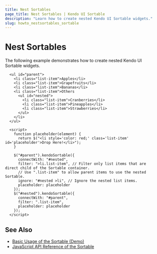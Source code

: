 ```yaml
---
title: Nest Sortables
page_title: Nest Sortables | Kendo UI Sortable
description: "Learn how to create nested Kendo UI Sortable widgets."
slug: howto_nestsortables_sortable
---
```


# Nest Sortables

The following example demonstrates how to create nested Kendo UI Sortable widgets.

```dojo
  <ul id="parent">
    <li class="list-item">Apples</li>
    <li class="list-item">Grapefruits</li>
    <li class="list-item">Bananas</li>
    <li class="list-item">Others
      <ul id="nested">
        <li class="list-item">Cranberries</li>
        <li class="list-item">Pineapples</li>
        <li class="list-item">Strawberries</li>
      </ul>
    </li>
  </ul>

  <script>
    function placeholder(element) {
      return $("<li style='color: red;' class='list-item' id='placeholder'>Drop Here!</li>");
    }

    $("#parent").kendoSortable({
      connectWith: "#nested",
      filter: ">li.list-item", // Filter only list items that are direct child of the Sortable container.
      // Use ".list-item" to allow parent items to use the nested Sortable.
      ignore: "#nested >li", // Ignore the nested list items.
      placeholder: placeholder
    });
    $("#nested").kendoSortable({
      connectWith: "#parent",
      filter: ".list-item",
      placeholder: placeholder
    });
  </script>
```

## See Also

* [Basic Usage of the Sortable (Demo)](https://demos.telerik.com/kendo-ui/sortable/index)
* [JavaScript API Reference of the Sortable](/api/javascript/ui/sortable)
